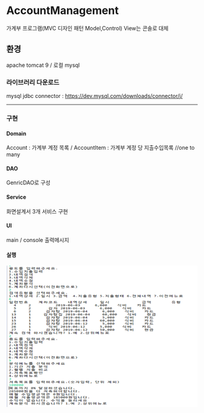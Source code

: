 # AccountManagement
가계부 프로그램(MVC 디자인 패턴 Model,Control) View는 콘솔로 대체

환경
-------------
apache tomcat 9 / 로컬 mysql

### 라이브러리 다운로드
mysql jdbc connector : https://dev.mysql.com/downloads/connector/j/

-------------

### 구현
#### Domain
Account : 가계부 계정 목록 / AccountItem : 가계부 계정 당 지출수입목록 //one to many
#### DAO
GenricDAO로 구성
#### Service
화면설계서 3개 서비스 구현
#### UI
main / console 출력메시지
#### 실행
![Alt text](./result.png)
